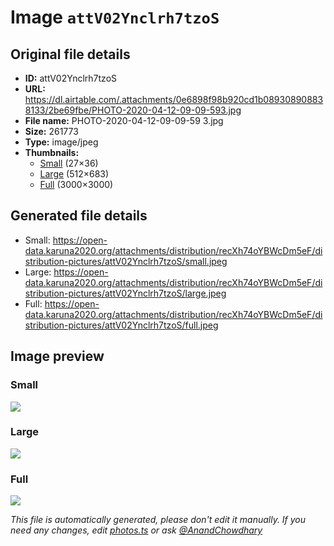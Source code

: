# Image `attV02Ynclrh7tzoS`

## Original file details

- **ID:** attV02Ynclrh7tzoS
- **URL:** https://dl.airtable.com/.attachments/0e6898f98b920cd1b089308908838133/2be69fbe/PHOTO-2020-04-12-09-09-593.jpg
- **File name:** PHOTO-2020-04-12-09-09-59 3.jpg
- **Size:** 261773
- **Type:** image/jpeg
- **Thumbnails:**
  - [Small](https://dl.airtable.com/.attachmentThumbnails/15d16f237d8f4e58bead59442701a68d/bed951ea) (27×36)
  - [Large](https://dl.airtable.com/.attachmentThumbnails/002a69ce85604ab54c44661bbd6e87ae/c2c2d489) (512×683)
  - [Full](https://dl.airtable.com/.attachmentThumbnails/a176684dc510b62848e5f781d33606f8/66e2c5ad) (3000×3000)

## Generated file details

- Small: https://open-data.karuna2020.org/attachments/distribution/recXh74oYBWcDm5eF/distribution-pictures/attV02Ynclrh7tzoS/small.jpeg
- Large: https://open-data.karuna2020.org/attachments/distribution/recXh74oYBWcDm5eF/distribution-pictures/attV02Ynclrh7tzoS/large.jpeg
- Full: https://open-data.karuna2020.org/attachments/distribution/recXh74oYBWcDm5eF/distribution-pictures/attV02Ynclrh7tzoS/full.jpeg

## Image preview

### Small

![](https://open-data.karuna2020.org/attachments/distribution/recXh74oYBWcDm5eF/distribution-pictures/attV02Ynclrh7tzoS/small.jpeg)

### Large

![](https://open-data.karuna2020.org/attachments/distribution/recXh74oYBWcDm5eF/distribution-pictures/attV02Ynclrh7tzoS/large.jpeg)

### Full

![](https://open-data.karuna2020.org/attachments/distribution/recXh74oYBWcDm5eF/distribution-pictures/attV02Ynclrh7tzoS/full.jpeg)

_This file is automatically generated, please don't edit it manually. If you need any changes, edit [photos.ts](/photos.ts) or ask [@AnandChowdhary](https://github.com/AnandChowdhary)_
